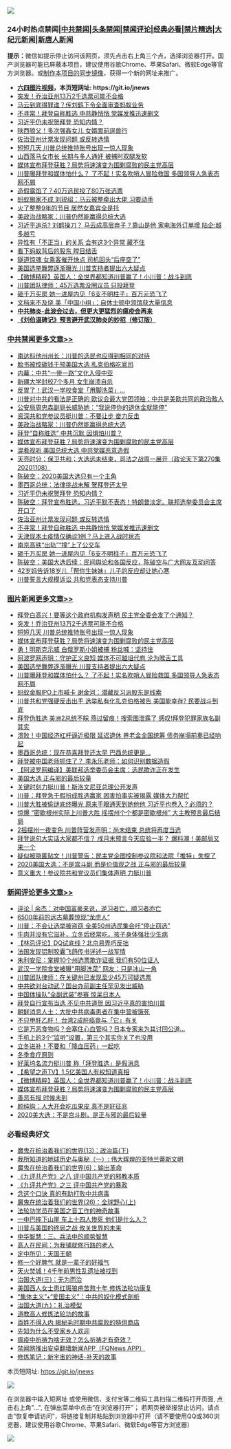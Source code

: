![](https://raw.githubusercontent.com/fqnews/bnews/master/64photo/fqnews-qr.jpg)

<div id="tt">
<h3>24小时热点禁闻|<a href="#%E4%B8%AD%E5%85%B1%E7%A6%81%E9%97%BB%E6%9B%B4%E5%A4%9A%E6%96%87%E7%AB%A0">中共禁闻</a>|<a href="#%E5%9B%BE%E7%89%87%E6%96%B0%E9%97%BB%E6%9B%B4%E5%A4%9A%E6%96%87%E7%AB%A0">头条禁闻</a>|<a href="#%E6%96%B0%E9%97%BB%E8%AF%84%E8%AE%BA%E6%9B%B4%E5%A4%9A%E6%96%87%E7%AB%A0">禁闻评论|<a href="#%E5%BF%85%E7%9C%8B%E7%BB%8F%E5%85%B8%E5%A5%BD%E6%96%87">经典必看|<a href="/video.md#%E7%A6%81%E7%89%87%E7%B2%BE%E9%80%89">禁片精选</a>|<a href="https://github.com/fqnews/djy/blob/master/gb/nf1351518.md#1">大纪元新闻</a>|<a href="https://github.com/fqnews/ntdtv/blob/master/gb/prog204.md#1">新唐人新闻</a></h3>
<div><b>提示：</b>微信如提示停止访问该网页，须先点击右上角三个点，选择浏览器打开。国产浏览器可能已屏蔽本项目，建议使用谷歌Chrome、苹果Safari、微软Edge等官方浏览器。或<a href="https://github.com/fqnews/bnews/blob/master/%E5%88%B6%E4%BD%9Cgit%E7%A6%81%E9%97%BB%E9%95%9C%E5%83%8F.md">制作本项目的同步镜像</a>，获得一个新的网址来推广。</div>
<ul>
<li><b><a href="http://d1.bdrive.tk/64.mp4" target="_blank">六四图片视频</a>，本页短网址: https://git.io/jnews</b></li>
<li><a href="/topimagenews/20201109/1428231.md">突发！乔治亚州13万2千选票可能不合格</a></li>
<li><a href="/finance/20201109/1428035.md">马云到底得罪谁？传刘鹤下令全面审查蚂蚁业务</a></li>
<li><a href="/cbnews/20201109/1428034.md">不寻常！拜登自称胜选 中共静悄悄 党媒发推迅速删文</a></li>
<li><a href="/cbnews/20201109/1428026.md">习近平仍未祝贺拜登 恐知内情？</a></li>
<li><a href="/cnnews/20201109/1428050.md">陕西狼父！多次强姦女儿 女婿面前逞兽行</a></li>
<li><a href="/cbnews/20201109/1428040.md">佐治亚州计票发现问题 或反转选情</a></li>
<li><a href="/topimagenews/20201109/1428204.md">短短几天 川普总统推特账号出现一惊人现象</a></li>
<li><a href="/cnnews/20201109/1428219.md">山西落马女市长 长期与多人通奸 被捕时双腿发软</a></li>
<li><a href="/comments/20201109/1428146.md">媒体宣布拜登获胜？局势将速演变为围剿腐败的民主党高层</a></li>
<li><a href="/topimagenews/20201109/1428002.md">川普曝拜登和媒体怕什么？ 了不起！实名吹哨人冒险救国 多国领导人急表态 网不屑</a></li>
<li><a href="/cnnews/20201109/1428232.md">造假露馅了？40万选民投了80万张选票</a></li>
<li><a href="/comments/20201109/1428109.md">蚂蚁搬家不成 刘锐绍：马云被整牵出大佬 习要动手</a></li>
<li><a href="/yule/20201109/1428300.md">火了整整9年的节目 居然女嘉宾全是托</a></li>
<li><a href="/cbnews/20201109/1428182.md">美政治战略家：川普仍然能赢得总统大选</a></li>
<li><a href="/finance/20201109/1428317.md">习近平追杀? 刘鹤操刀？ 马云成高层弃子？靠山是他 家电海外订单增 陆企:越多越亏</a></li>
<li><a href="/funmedia/20201109/1428077.md">异性有「不正当」的关系 会有这3个异常 藏不住</a></li>
<li><a href="/finance/20201109/1428159.md">看下蚂蚁背后的股东 瞠目结舌</a></li>
<li><a href="/cnnews/20201109/1428267.md">隧道惊魂 女乘客催开快点 司机回头“后座空了”</a></li>
<li><a href="/topimagenews/20201109/1428008.md">美国选举舞弊逐渐曝光 川普支持者提出六大疑点</a></li>
<li><a href="/comments/20201109/1428177.md">【微博精粹】英国人：全世界都知道川普赢了！小川普：战斗到底</a></li>
<li><a href="/bannedvideo/20201109/1428240.md">川普团队律师：45万选票没圈议员 只投拜登</a></li>
<li><a href="/cbnews/20201109/1428009.md">砸千万买房 她一进屋内见「6支不明柱子」百万元恐飞了</a></li>
<li><a href="/cnnews/20201109/1428165.md">文档来不及烧 美「中国小组」：自休士顿中领馆获大量信息</a></li>
<li><b><a href="/comments/20200211/1275071.md" target="_blank">中共肺炎-此波会过去，但更大更猛烈的瘟疫会再来</a></b></li>
<li><b><a href="/comments/20200207/1272816.md" target="_blank">《刘伯温碑记》预言避开武汉肺炎的妙招（修订版）</a></b></li>
</ul>
</div>

<div class="catlist">
<h3><a href="/cbnews/" target="_blank">中共禁闻</a><span><a href="/cbnews/" target="_blank" rel="nofollow">更多文章>></a></span></h3>
<ul>
<li><a href="/cbnews/20201110/1428443.md" target="_blank">南达科他州州长：川普的选民也应得到相同的对待</a></li>
<li><a href="/cbnews/20201110/1428435.md" target="_blank">脸书被控砸钱干预美国大选 札克伯格吃官司</a></li>
<li><a href="/cbnews/20201109/1428316.md" target="_blank">内幕：中共“一带一路”文化入侵中亚</a></li>
<li><a href="/cbnews/20201109/1428315.md" target="_blank">新疆大学封校7个多月 女生崩溃自杀</a></li>
<li><a href="/cbnews/20201109/1428314.md" target="_blank">反胃了！武汉一学校食堂「用脚洗菜」…</a></li>
<li><a href="/cbnews/20201109/1428265.md" target="_blank">川普对中共的看法是正确的 欧议会最大党团领袖：中共是美欧共同的政治敌人</a></li>
<li><a href="/cbnews/20201109/1428192.md" target="_blank">公安局周忠森副局长威胁她：“我说停你的退休金就能停”</a></li>
<li><a href="/cbnews/20201109/1428080.md" target="_blank">资深共和党参议员挺川普：不要让步 奋力反击</a></li>
<li><a href="/cbnews/20201109/1428182.md" target="_blank">美政治战略家：川普仍然能赢得总统大选</a></li>
<li><a href="/cbnews/20201109/1428173.md" target="_blank">拜登“自称胜选” 中共沉默 因惧怕川普？</a></li>
<li><a href="/comments/20201109/1428146.md" target="_blank">媒体宣布拜登获胜？局势将速演变为围剿腐败的民主党高层</a></li>
<li><a href="/cbnews/20201109/1428128.md" target="_blank">混肴视听 美国总统大选 中共党媒恶意造假</a></li>
<li><a href="/cbnews/20201109/1428126.md" target="_blank">天亮时分：保卫共和；大选远未结束，司法之战周一展开（政论天下第270集 20201108）</a></li>
<li><a href="/cbnews/20201109/1428092.md" target="_blank">陈破空：2020美国大选只有一个主角</a></li>
<li><a href="/cbnews/20201109/1428024.md" target="_blank">墨西哥总统：法律挑战未解 贺拜登还太早</a></li>
<li><a href="/cbnews/20201109/1428026.md" target="_blank">习近平仍未祝贺拜登 恐知内情？</a></li>
<li><a href="/cbnews/20201109/1428041.md" target="_blank">陈破空：拜登宣布胜选，习近平默不表态！特朗普淡定。联邦选举委员会主席开口了</a></li>
<li><a href="/cbnews/20201109/1428040.md" target="_blank">佐治亚州计票发现问题 或反转选情</a></li>
<li><a href="/cbnews/20201109/1428034.md" target="_blank">不寻常！拜登自称胜选 中共静悄悄 党媒发推迅速删文</a></li>
<li><a href="/cbnews/20201109/1428033.md" target="_blank">天津现本土疫情仅确诊1例？马上进入战时状态</a></li>
<li><a href="/cbnews/20201109/1428032.md" target="_blank">南京高铁“出轨”“撞”上了公交车</a></li>
<li><a href="/cbnews/20201109/1428009.md" target="_blank">砸千万买房 她一进屋内见「6支不明柱子」百万元恐飞了</a></li>
<li><a href="/cbnews/20201109/1428007.md" target="_blank">陈破空：美国大选后续：民间舆论和各国反应，陈破空与广大网友互动问答</a></li>
<li><a href="/cbnews/20201109/1428003.md" target="_blank">42岁妈告诉18岁儿「帮你生妹妹」儿子的反应却让她心寒</a></li>
<li><a href="/cbnews/20201109/1427996.md" target="_blank">川普誓言大规模诉讼 共和党表态支持川普</a></li>

</ul>
</div>
<div class="catlist">
<h3><a href="/topimagenews/" target="_blank">图片新闻</a><span><a href="/topimagenews/" target="_blank" rel="nofollow">更多文章>></a></span></h3>
<ul>
<li><a href="/topimagenews/20201109/1428402.md" target="_blank">拜登白高兴！要等这个政府机构发声明 民主党全委会发了个通知？</a></li>
<li><a href="/topimagenews/20201109/1428231.md" target="_blank">突发！乔治亚州13万2千选票可能不合格</a></li>
<li><a href="/topimagenews/20201109/1428204.md" target="_blank">短短几天 川普总统推特账号出现一惊人现象</a></li>
<li><a href="/comments/20201109/1428146.md" target="_blank">媒体宣布拜登获胜？局势将速演变为围剿腐败的民主党高层</a></li>
<li><a href="/topimagenews/20201109/1428149.md" target="_blank">勇！明斯克示威 白俄罗斯小姐被捕 粉丝喊：坚持住</a></li>
<li><a href="/topimagenews/20201109/1428099.md" target="_blank">阿波罗网声明：守护正义良知 媒体不可越俎代庖 沦为喉舌工具</a></li>
<li><a href="/topimagenews/20201109/1428008.md" target="_blank">美国选举舞弊逐渐曝光 川普支持者提出六大疑点</a></li>
<li><a href="/topimagenews/20201109/1428002.md" target="_blank">川普曝拜登和媒体怕什么？ 了不起！实名吹哨人冒险救国 多国领导人急表态 网不屑</a></li>
<li><a href="/topimagenews/20201109/1428001.md" target="_blank">蚂蚁金服IPO上市喊卡 谢金河：潜藏反习派股东是线索</a></li>
<li><a href="/topimagenews/20201109/1427979.md" target="_blank">川普共和党强硬反击出手 选举私有化扎克伯格被告 美国能幸存? 民要战斗到底</a></li>
<li><a href="/topimagenews/20201108/1427900.md" target="_blank">拜登伪胜选 美洲2总统不睬 燕过留痕！搜索图泄露了 感叹!拜登犯罪家族名副其实</a></li>
<li><a href="/topimagenews/20201108/1427887.md" target="_blank">溃败！中国经济杠杆逼近极限 延迟退休 养老金全国统筹 债务崩塌前奏已经响起</a></li>
<li><a href="/topimagenews/20201108/1427825.md" target="_blank">墨西哥总统：现在恭喜拜登还太早 巴西总统更是&#8230;</a></li>
<li><a href="/topimagenews/20201108/1427798.md" target="_blank">拜登被中国老师抓住了？ 李永乐老师：如何识别数据造假</a></li>
<li><a href="/topimagenews/20201108/1427794.md" target="_blank">【阿波罗网编译】美联邦选举委员会主席：选民欺诈正在发生</a></li>
<li><a href="/topimagenews/20201108/1427716.md" target="_blank">美国大选 正与邪的最后较量</a></li>
<li><a href="/topimagenews/20201108/1427654.md" target="_blank">关键时刻力挺川普！斯洛文尼亚总理公开发声</a></li>
<li><a href="/topimagenews/20201108/1427570.md" target="_blank">川普：拜登急于假扮成胜选赢家 因害怕事实被揭露 媒体大力帮忙</a></li>
<li><a href="/topimagenews/20201108/1427556.md" target="_blank">川普大胜被偷谜底终曝光 原来手眼通天到她他他 习近平也卷入？必须的？</a></li>
<li><a href="/topimagenews/20201108/1427517.md" target="_blank">惊爆 “密歇根州实际上川普大胜 摇摆州个个都是密歇根州” 大主教预言最后结局</a></li>
<li><a href="/topimagenews/20201107/1427050.md" target="_blank">2摇摆州一夜变色 川普阵营发声明：尚未结束 总统将再度当选</a></li>
<li><a href="/topimagenews/20201107/1427028.md" target="_blank">拜登说句大实话大家都不信？ 戌月末预言今天应验一半？ 爆料潮！美邮局又来一个</a></li>
<li><a href="/topimagenews/20201107/1427027.md" target="_blank">疑似被隐匿贴文！川普警告：民主党企图控制参议院和法院「推特」失控了</a></li>
<li><a href="/topimagenews/20201106/1426787.md" target="_blank">2020美国大选：不是宫斗剧 而是价值观之战 正与邪的最后较量</a></li>
<li><a href="/topimagenews/20201106/1426741.md" target="_blank">意义重大！参议院共和党议员们集体声明 力挺川普</a></li>

</ul>
</div>
<div class="catlist">
<h3><a href="/comments/" target="_blank">新闻评论</a><span><a href="/comments/" target="_blank" rel="nofollow">更多文章>></a></span></h3>
<ul>
<li><a href="/comments/20201110/1428432.md" target="_blank">评论 | 余杰：对中国富豪来说，逆习者亡，顺习者亦亡</a></li>
<li><a href="/comments/20201110/1428424.md" target="_blank">6500年前的远古墓葬惊现“龙虎人”</a></li>
<li><a href="/comments/20201109/1428410.md" target="_blank">川普：不会让选举被盗窃 全美50州选民集会吁“停止窃选”</a></li>
<li><a href="/comments/20201109/1428409.md" target="_blank">牛肉并没有它滋补，立冬后经常吃，孩子身体强壮少生病</a></li>
<li><a href="/comments/20201109/1428407.md" target="_blank">【林忌评论】DQ试底线？北京易弄巧反拙</a></li>
<li><a href="/comments/20201109/1428401.md" target="_blank">法国发现铝制胶囊飞鸽传书详述一战军情</a></li>
<li><a href="/comments/20201109/1428359.md" target="_blank">朱利安尼：掌握10个州选票欺诈证据 我们有50位证人</a></li>
<li><a href="/comments/20201109/1428355.md" target="_blank">武汉一学院食堂被曝“用脚洗菜” 网友：只是冰山一角</a></li>
<li><a href="/comments/20201109/1428329.md" target="_blank">川普团队律师：在关键州已发现至少45万可疑选票</a></li>
<li><a href="/comments/20201109/1428277.md" target="_blank">中共欲对台动武？国台办前副主任罕见发出威胁</a></li>
<li><a href="/comments/20201109/1428276.md" target="_blank">中国体操队“全副武装”参赛 惊呆日本人</a></li>
<li><a href="/comments/20201109/1428255.md" target="_blank">拜登自行宣布当选 不见中共道贺 因习近平真的害怕川普</a></li>
<li><a href="/comments/20201109/1428238.md" target="_blank">朝鲜消息人士：大批中共病毒患者在集中营被饿死</a></li>
<li><a href="/comments/20201109/1428237.md" target="_blank">不只甲肝乙肝！ 台湾2成肝癌竟与「它」有关</a></li>
<li><a href="/comments/20201109/1428236.md" target="_blank">它是万恶食物吗？会塞住心血管吗？日本专家来为其讨回公道&#8230;</a></li>
<li><a href="/comments/20201109/1428235.md" target="_blank">手机上的3个“监听”设置，第三个其实你关了也没用</a></li>
<li><a href="/comments/20201109/1428234.md" target="_blank">立冬进补！不要和「降血压药」一起吃</a></li>
<li><a href="/comments/20201109/1428233.md" target="_blank">冬季食疗原则</a></li>
<li><a href="/comments/20201109/1428229.md" target="_blank">好莱坞名流力挺川普 称「拜登胜选」是假消息</a></li>
<li><a href="/comments/20201109/1428198.md" target="_blank">【希望之声TV】1.5亿美国人有权知道真相</a></li>
<li><a href="/comments/20201109/1428177.md" target="_blank">【微博精粹】英国人：全世界都知道川普赢了！小川普：战斗到底</a></li>
<li><a href="/comments/20201109/1428146.md" target="_blank">媒体宣布拜登获胜？局势将速演变为围剿腐败的民主党高层</a></li>
<li><a href="/comments/20201109/1428140.md" target="_blank">善恶有报 时候未到</a></li>
<li><a href="/comments/20201109/1428139.md" target="_blank">颜纯钩：人大开会吃瓜果皮 真不是好征兆</a></li>
<li><a href="/comments/20201109/1428127.md" target="_blank">2020美大选：不是宫斗剧，是正与邪的最后较量</a></li>

</ul>
</div>

<div class="catlist">
<h3>必看经典好文</h3>
<ul>
<li><a href="/topimagenews/20180602/951960.md" target="_blank">魔鬼在统治着我们的世界(13)：政治篇(下)</a></li>
<li><a href="/tculture/xiulian/20170611/772817.md" target="_blank">我所知道的地球历史与奥秘（一）: 伟大辉煌的亚特兰蒂斯文明</a></li>
<li><a href="/topimagenews/20180524/947358.md" target="_blank">魔鬼在统治着我们的世界(6)：输出革命</a></li>
<li><a href="/bookonline/20131116/201047.md" target="_blank">《九评共产党》之八 评中国共产党的邪教本质</a></li>
<li><a href="/bookonline/20131116/201054.md" target="_blank">《九评共产党》之三 评中国共产党的暴政</a></li>
<li><a href="/comments/20200707/1357090.md" target="_blank">念这个口诀 真的有助打败中共病毒</a></li>
<li><a href="/comments/20181210/1044798.md" target="_blank">魔鬼在统治着我们的世界(26)：全球野心(上)</a></li>
<li><a href="/comments/20200511/1326751.md" target="_blank">法轮功学员在美国之音工作的神奇故事</a></li>
<li><a href="/cbnews/20200611/1343057.md" target="_blank">一中巴摔下山崖 车上十四人惨死 他们是什么人？</a></li>
<li><a href="/comments/20200908/1392488.md" target="_blank">川普与美国的终局之战 攸关世界的未来</a></li>
<li><a href="/comments/20200605/783248.md" target="_blank">中华智慧：三、兵法中的顺势智慧</a></li>
<li><a href="/tculture/20121023/72121.md" target="_blank">高人在民间：为我铺就修行路的老人</a></li>
<li><a href="/tculture/xiulian/20151111/470021.md" target="_blank">定中所见：天国王朝</a></li>
<li><a href="/funmedia/20200713/1359909.md" target="_blank">修一个好脾气 就是一辈子的好福气</a></li>
<li><a href="/ccpdope/20181219/1049286.md" target="_blank">天火焚城！4千年前男性乱遗址被找到</a></li>
<li><a href="/cbnews/20180309/912114.md" target="_blank">治国大道(三)：无为而治</a></li>
<li><a href="/comments/20190126/1070164.md" target="_blank">美国西人女士患红斑狼疮苦熬十年 修炼法轮功康复</a></li>
<li><a href="/comments/20201007/1409565.md" target="_blank">“集体主义”+“爱国主义”：中共的奴化模式剖析</a></li>
<li><a href="/cbnews/20180315/914943.md" target="_blank">治国大道(九)：礼治模型</a></li>
<li><a href="/comments/20200805/1375080.md" target="_blank">道教高人修炼法轮功的故事</a></li>
<li><a href="/lifebaike/20200711/1358994.md" target="_blank">百姓不得入内 揭秘毛时期中共腐败的特供商店</a></li>
<li><a href="/comments/20200620/1346848.md" target="_blank">先知为什么不受家乡人欢迎</a></li>
<li><a href="/comments/20200502/1322275.md" target="_blank">瘟疫中祈祷为啥无效？怎么祈祷才有奇效？</a></li>
<li><a href="/comments/20200503/1322531.md" target="_blank">禁闻网推出安卓翻墙新闻APP（FQNews APP）</a></li>
<li><a href="/comments/20190418/1115565.md" target="_blank">修炼笔记：新宇宙的神话-补天的故事</a></li>

</ul>
</div>

本页短网址: https://git.io/jnews

![](https://raw.githubusercontent.com/fqnews/bnews/master/64photo/fqnews-qr.jpg)

在浏览器中输入短网址 或使用微信、支付宝等二维码工具扫描二维码打开页面, 点击右上角"...", 在弹出菜单中点击“在浏览器打开”； 若网页被举报禁止访问，请点击“恢复申请访问”，将链接复制并粘贴到浏览器中打开（请不要使用QQ或360浏览器，建议使用谷歌Chrome、苹果Safari、微软Edge等官方浏览器）

![](https://raw.githubusercontent.com/fqnews/bnews/master/64photo/wx.jpg)